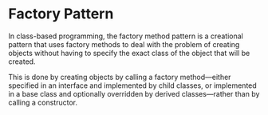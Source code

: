 # Factory Pattern


In class-based programming, the factory method pattern is a creational 
pattern that uses factory methods to deal with the problem of creating 
objects without having to specify the exact class of the object that will
be created. 

This is done by creating objects by calling a factory method—either
specified in an interface and implemented by child classes, or implemented
in a base class and optionally overridden by derived classes—rather than by
calling a constructor. 
